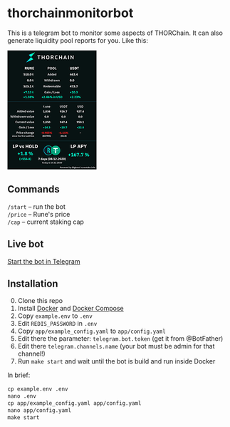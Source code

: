 # thorchainmonitorbot

This is a telegram bot to monitor some aspects of THORChain. It can also generate liquidity pool reports for you. Like this:

[![Report](misc/example_report_thumbnail.png)](https://raw.githubusercontent.com/tirinox/thorchainmonitorbot/master/misc/example_report.jpeg)

## Commands

```/start``` – run the bot  
```/price``` – Rune's price  
```/cap``` – current staking cap

## Live bot

[Start the bot in Telegram](https://telegram.me/thorchain_monitoring_bot?start=1)

## Installation

0. Clone this repo
1. Install [Docker](https://docs.docker.com/engine/install/) and [Docker Compose](https://docs.docker.com/compose/install/)
2. Copy `example.env` to `.env`
3. Edit `REDIS_PASSWORD` in `.env`
4. Copy `app/example_config.yaml` to `app/config.yaml`
5. Edit there the parameter: `telegram.bot.token` (get it from @BotFather)
6. Edit there `telegram.channels.name` (your bot must be admin for that channel!)
7. Run `make start` and wait until the bot is build and run inside Docker

In brief:
```
cp example.env .env
nano .env
cp app/example_config.yaml app/config.yaml
nano app/config.yaml
make start
```